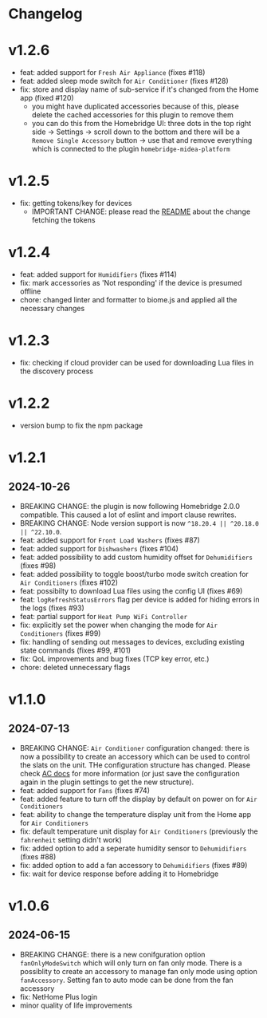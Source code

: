 # Changelog

# v1.2.6
- feat: added support for `Fresh Air Appliance` (fixes #118)
- feat: added sleep mode switch for `Air Conditioner` (fixes #128)
- fix: store and display name of sub-service if it's changed from the Home app (fixed #120)
  - you might have duplicated accessories because of this, please delete the cached accessories for this plugin to remove them
  - you can do this from the Homebridge UI: three dots in the top right side -> Settings -> scroll down to the bottom and there will be a `Remove Single Accessory` button -> use that and remove everything which is connected to the plugin `homebridge-midea-platform`

# v1.2.5
- fix: getting tokens/key for devices
  - IMPORTANT CHANGE: please read the [README](README.md#important-notice) about the change fetching the tokens

# v1.2.4
- feat: added support for `Humidifiers` (fixes #114)
- fix: mark accessories as 'Not responding' if the device is presumed offline
- chore: changed linter and formatter to biome.js and applied all the necessary changes

# v1.2.3
- fix: checking if cloud provider can be used for downloading Lua files in the discovery process

# v1.2.2
- version bump to fix the npm package

# v1.2.1
## 2024-10-26
- BREAKING CHANGE: the plugin is now following Homebridge 2.0.0 compatible. This caused a lot of eslint and import clause rewrites.
- BREAKING CHANGE: Node version support is now `^18.20.4 || ^20.18.0 || ^22.10.0`.
- feat: added support for `Front Load Washers` (fixes #87)
- feat: added support for `Dishwashers` (fixes #104)
- feat: added possibility to add custom humidity offset for `Dehumidifiers` (fixes #98)
- feat: added possibility to toggle boost/turbo mode switch creation for `Air Conditioners` (fixes #102)
- feat: possibilty to download Lua files using the config UI (fixes #69)
- feat: `logRefreshStatusErrors` flag per device is added for hiding errors in the logs (fixes #93)
- feat: partial support for `Heat Pump WiFi Controller`
- fix: explicitly set the power when changing the mode for `Air Conditioners` (fixes #99)
- fix: handling of sending out messages to devices, excluding existing state commands (fixes #99, #101)
- fix: QoL improvements and bug fixes (TCP key error, etc.)
- chore: deleted unnecessary flags

# v1.1.0
## 2024-07-13
- BREAKING CHANGE: `Air Conditioner` configuration changed: there is now a possibility to create an accessory which can be used to control the slats on the unit. THe configuration structure has changed. Please check [AC docs](/docs/ac.md) for more information (or just save the configuration again in the plugin settings to get the new structure).
- feat: added support for `Fans` (fixes #74)
- feat: added feature to turn off the display by default on power on for `Air Conditioners`
- feat: ability to change the temperature display unit from the Home app for `Air Conditioners`
- fix: default temperature unit display for `Air Conditioners` (previously the `fahrenheit` setting didn't work)
- fix: added option to add a seperate humidity sensor to `Dehumidifiers` (fixes #88)
- fix: added option to add a fan accessory to `Dehumidifiers` (fixes #89)
- fix: wait for device response before adding it to Homebridge

# v1.0.6
## 2024-06-15
- BREAKING CHANGE: there is a new conifguration option `fanOnlyModeSwitch` which will only turn on fan only mode. There is a possiblity to create an accessory to manage fan only mode using option `fanAccessory`. Setting fan to auto mode can be done from the fan accessory
- fix: NetHome Plus login
- minor quality of life improvements
